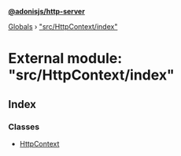 **[@adonisjs/http-server](../README.md)**

[Globals](../README.md) › [&quot;src/HttpContext/index&quot;](_src_httpcontext_index_.md)

# External module: "src/HttpContext/index"

## Index

### Classes

* [HttpContext](../classes/_src_httpcontext_index_.httpcontext.md)